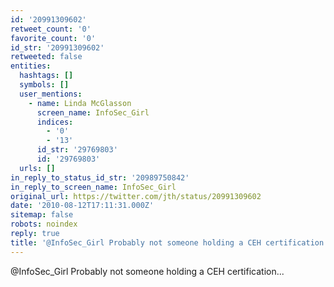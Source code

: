 ```yaml
---
id: '20991309602'
retweet_count: '0'
favorite_count: '0'
id_str: '20991309602'
retweeted: false
entities:
  hashtags: []
  symbols: []
  user_mentions:
    - name: Linda McGlasson
      screen_name: InfoSec_Girl
      indices:
        - '0'
        - '13'
      id_str: '29769803'
      id: '29769803'
  urls: []
in_reply_to_status_id_str: '20989750842'
in_reply_to_screen_name: InfoSec_Girl
original_url: https://twitter.com/jth/status/20991309602
date: '2010-08-12T17:11:31.000Z'
sitemap: false
robots: noindex
reply: true
title: '@InfoSec_Girl Probably not someone holding a CEH certification...'
---
```


@InfoSec_Girl Probably not someone holding a CEH certification...